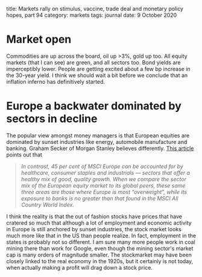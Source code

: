 title: Markets rally on stimulus, vaccine, trade deal and monetary policy hopes, part 94
category: markets
tags: journal
date: 9 October 2020

# Market open

Commodities are up across the board, oil up >3%, gold up too.
All equity markets (that I can see) are green, and all sectors too.
Bond yields are imperceptibly lower. People are getting excited about a few bp increase in the 30-year yield. 
I think we should wait a bit before we conclude that an inflation inferno has definitively started.

# Europe a backwater dominated by sectors in decline

The popular view amongst money managers is that European equities are dominated by sunset industries like energy, automobile manufacture and banking.  Graham Secker of Morgan Stanley believes differently. [This article](https://www.ft.com/content/2d1d5704-c480-44dc-a705-53db67f9d0bb) points out that 

> 	*In contrast, 45 per cent of MSCI Europe can be accounted for by healthcare, consumer staples and industrials — sectors that offer a healthy mix of good, quality growth. When we compare the sector mix of the European equity market to its global peers, these same three areas are those where Europe is most “overweight”, while its exposure to banks is no greater than that found in the MSCI All Country World Index.*

I think the reality is that the out of fashion stocks have prices that have cratered so much that although a lot of employment and economic activity in Europe is still anchored by sunset industries, the stock market looks much more like that in the US than people realize. In fact, employment in the states is probably not so different. I am sure many more people work in coal mining there than work for Google, even though the mining sector's market cap is many orders of magnitude smaller. The stockmarket may have been closely linked to the real economy in the 1920s, but it certainly is not today, when actually making a profit will drag down a stock price. 


